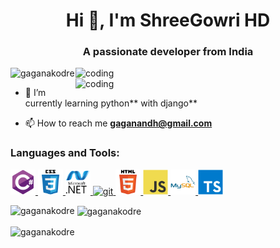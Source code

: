 
<h1 align="center">Hi 👋, I'm ShreeGowri HD</h1>
<h3 align="center">A passionate developer from India</h3>
<img src="https://i.gifer.com/JXA0.gif" alt="coding" align="right"width="400 align=right">
<img src="https://mir-s3-cdn-cf.behance.net/project_modules/disp/39305540757277.578c758b80108.gif" alt="coding" align="right"width="400 margin-left=20px">

<p align="left"> <img src="https://komarev.com/ghpvc/?username=gaganakodre&label=Profile%20views&color=0e75b6&style=flat" alt="gaganakodre" /> </p>

- 🌱 I’m currently learning python** with django**

- 📫 How to reach me **gaganandh@gmail.com**


<p align="left">
</p>

<h3 align="left">Languages and Tools:</h3>
<p align="left"> <a href="https://www.w3schools.com/cs/" target="_blank" rel="noreferrer"> <img src="https://raw.githubusercontent.com/devicons/devicon/master/icons/csharp/csharp-original.svg" alt="csharp" width="40" height="40"/> </a> <a href="https://www.w3schools.com/css/" target="_blank" rel="noreferrer"> <img src="https://raw.githubusercontent.com/devicons/devicon/master/icons/css3/css3-original-wordmark.svg" alt="css3" width="40" height="40"/> </a> <a href="https://dotnet.microsoft.com/" target="_blank" rel="noreferrer"> <img src="https://raw.githubusercontent.com/devicons/devicon/master/icons/dot-net/dot-net-original-wordmark.svg" alt="dotnet" width="40" height="40"/> </a> <a href="https://git-scm.com/" target="_blank" rel="noreferrer"> <img src="https://www.vectorlogo.zone/logos/git-scm/git-scm-icon.svg" alt="git" width="40" height="40"/> </a> <a href="https://www.w3.org/html/" target="_blank" rel="noreferrer"> <img src="https://raw.githubusercontent.com/devicons/devicon/master/icons/html5/html5-original-wordmark.svg" alt="html5" width="40" height="40"/> </a> <a href="https://developer.mozilla.org/en-US/docs/Web/JavaScript" target="_blank" rel="noreferrer"> <img src="https://raw.githubusercontent.com/devicons/devicon/master/icons/javascript/javascript-original.svg" alt="javascript" width="40" height="40"/> </a> <a href="https://www.mysql.com/" target="_blank" rel="noreferrer"> <img src="https://raw.githubusercontent.com/devicons/devicon/master/icons/mysql/mysql-original-wordmark.svg" alt="mysql" width="40" height="40"/> </a> <a href="https://www.typescriptlang.org/" target="_blank" rel="noreferrer"> <img src="https://raw.githubusercontent.com/devicons/devicon/master/icons/typescript/typescript-original.svg" alt="typescript" width="40" height="40"/> </a> </p>

<p><img align="left" src="https://github-readme-stats.vercel.app/api/top-langs?username=gaganakodre&show_icons=true&locale=en&layout=compact" alt="gaganakodre" /></p>

<p>&nbsp;<img align="center" src="https://github-readme-stats.vercel.app/api?username=gaganakodre&show_icons=true&locale=en" alt="gaganakodre" /></p>

<p><img align="center" src="https://github-readme-streak-stats.herokuapp.com/?user=gaganakodre&" alt="gaganakodre" /></p>

